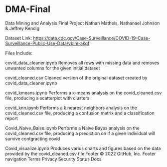 # DMA-Final

Data Mining and Analysis Final Project
Nathan Matheis, Nathanael Johnson & Jeffrey Kendig

Dataset Link:
https://data.cdc.gov/Case-Surveillance/COVID-19-Case-Surveillance-Public-Use-Data/vbim-akqf

Files Include:

covid_data_cleaner.ipynb
    Removes all rows with missing data and removes unwanted columns for the given initial dataset

covid_cleaned.csv
    Cleaned version of the original dataset created by covid_data_cleaner.ipynb

covid_kmeans.ipynb
    Performs a k-means analysis on the covid_cleaned.csv file, producing a scatterplot with clusters

covid_knn.ipynb
    Performs a k nearest neighbors analysis on the covid_cleaned.csv file, producing a confusion 
    matrix and a classification report

Covid_Naive_Baise.ipynb
    Performs a Naive Bayes analysis on the covid_cleaned.csv file, producing a prediction on if a 
    given individual will survive contgracting covid

Covid_visualize.ipynb
    Produces varius charts and figures based on the data provided by the covid_cleaned.csv file
Footer
© 2022 GitHub, Inc.
Footer navigation
Terms
Privacy
Security
Status
Docs
